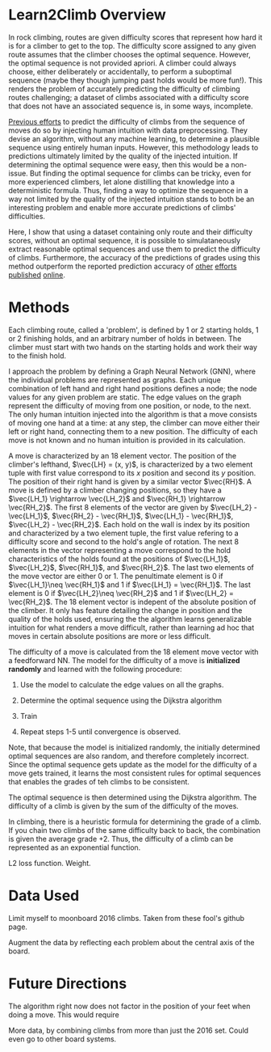 # Learn2Climb Overview

In rock climbing, routes are given difficulty scores that represent how hard it is for a climber to get to the top. The difficulty score assigned to any given route assumes that the climber chooses the optimal sequence. However, the optimal sequence is not provided apriori. A climber could always choose, either deliberately or accidentally, to perform a suboptimal sequence (maybe they though jumping past holds would be more fun!). This renders the problem of accurately predicting the difficulty of climbing routes challenging; a dataset of climbs associated with a difficulty score that does not have an associated sequence is, in some ways, incomplete.

[Previous efforts](https://arxiv.org/pdf/2102.01788) to predict the difficulty of climbs from the sequence of moves do so by injecting human intuition with data preprocessing. They devise an algorithm, without any machine learning, to determine a plausible sequence using entirely human inputs. However, this methodology leads to predictions ultimately limited by the quality of the injected intuition. If determining the optimal sequence were easy, then this would be a non-issue. But finding the optimal sequence for climbs can be tricky, even for more experienced climbers, let alone distilling that knowledge into a deterministic formula. Thus, finding a way to optimize the sequence in a way not limited by the quality of the injected intuition stands to both be an interesting problem and enable more accurate predictions of climbs' difficulties.

Here, I show that using a dataset containing only route and their difficulty scores, without an optimal sequence, it is possible to simulataneously extract reasonable optimal sequences and use them to predict the difficulty of climbs. Furthermore, the accuracy of the predictions of grades using this method outperform the reported prediction accuracy of [other](https://arxiv.org/pdf/2102.01788) [efforts](https://cs229.stanford.edu/proj2017/final-reports/5232206.pdf) [published](https://arxiv.org/pdf/2311.12419) [online](https://github.com/andrew-houghton/moon-board-climbing).

# Methods

Each climbing route, called a 'problem', is defined by 1 or 2 starting holds, 1 or 2 finishing holds, and an arbitrary number of holds in between. The climber must start with two hands on the starting holds and work their way to the finish hold. 

I approach the problem by defining a Graph Neural Network (GNN), where the individual problems are represented as graphs. Each unique combination of left hand and right hand positions defines a node; the node values for any given problem are static. The edge values on the graph represent the difficulty of moving from one position, or node, to the next. The only human intuition injected into the algorithm is that a move consists of moving one hand at a time: at any step, the climber can move either their left or right hand, connecting them to a new position. The difficulty of each move is not known and no human intuition is provided in its calculation.

A move is characterized by an 18 element vector. The position of the climber's lefthand, $\vec{LH} = (x, y)$, is characterized by a two element tuple with first value correspond to its $x$ position and second its $y$ position. The position of their right hand is given by a similar vector $\vec{RH}$. A move is defined by a climber changing positions, so they have a $\vec{LH_1} \rightarrow \vec{LH_2}$ and $\vec{RH_1} \rightarrow \vec{RH_2}$. The first 8 elements of the vector are given by $\vec{LH_2} - \vec{LH_1}$, $\vec{RH_2} - \vec{RH_1}$, $\vec{LH_1} - \vec{RH_1}$, $\vec{LH_2} - \vec{RH_2}$. Each hold on the wall is index by its position and characterized by a two element tuple, the first value refering to a difficulty score and second to the hold's angle of rotation. The next 8 elements in the vector representing a move correspond to the hold characteristics of the holds found at the positions of $\vec{LH_1}$, $\vec{LH_2}$, $\vec{RH_1}$, and $\vec{RH_2}$. The last two elements of the move vector are either 0 or 1. The penultimate element is 0 if $\vec{LH_1}\neq \vec{RH_1}$ and 1 if $\vec{LH_1} = \vec{RH_1}$. The last element is 0 if $\vec{LH_2}\neq \vec{RH_2}$ and 1 if $\vec{LH_2} = \vec{RH_2}$. The 18 element vector is indepent of the absolute position of the climber. It only has feature detailing the change in position and the quality of the holds used, ensuring the the algorithm learns generalizable intuition for what renders a move difficult, rather than learning ad hoc that moves in certain absolute positions are more or less difficult.

The difficulty of a move is calculated from the 18 element move vector with a feedforward NN. The model for the difficulty of a move is **initialized randomly** and learned with the following procedure:

1. Use the model to calculate the edge values on all the graphs. 
2. Determine the optimal sequence using the Dijkstra algorithm
3. Train 

6. Repeat steps 1-5 until convergence is observed. 

Note, that because the model is initialized randomly, the initially determined optimal sequences are also random, and therefore completely incorrect. Since the optimal sequence gets update as the model for the difficulty of a move gets trained, it learns the most consistent rules for optimal sequences that enables the grades of teh climbs to be consistent.


The optimal sequence is then determined using the Dijkstra algorithm. The difficulty of a climb is given by the sum of the difficulty of the moves. 

In climbing, there is a heuristic formula for determining the grade of a climb. If you chain two climbs of the same difficulty back to back, the combination is given the average grade +2. Thus, the difficulty of a climb can be represented as an exponential function.


L2 loss function. Weight. 

# Data Used

Limit myself to moonboard 2016 climbs. Taken from these fool's github page.

Augment the data by reflecting each problem about the central axis of the board. 


# Future Directions


The algorithm right now does not factor in the position of your feet when doing a move. This would require

More data, by combining climbs from more than just the 2016 set. Could even go to other board systems.
